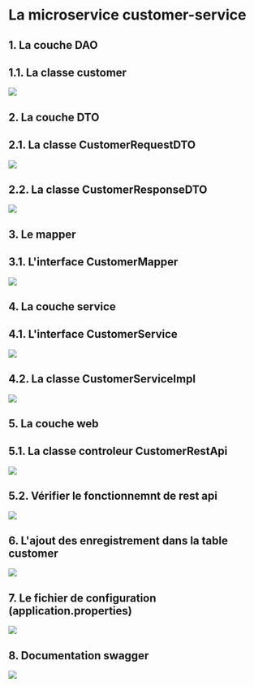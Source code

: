 <h1> La microservice customer-service </h1>
<h2> 1. La couche DAO </h2>
<h2> 1.1. La classe customer </h2>
<kbd><img src="https://user-images.githubusercontent.com/80115513/199307393-dc73cd50-fead-4e46-aa50-2b2a3d51ed91.png"></kbd>
<h2> 2. La couche DTO </h2>
<h2> 2.1. La classe CustomerRequestDTO </h2>
<kbd><img src="https://user-images.githubusercontent.com/80115513/199307663-58eacc62-5eb3-4c81-a5fe-499229750606.png"></kbd>
<h2> 2.2. La classe CustomerResponseDTO </h2>
<kbd><img src="https://user-images.githubusercontent.com/80115513/199307840-27908bf6-73e5-49ff-9b21-fd2a4714a875.png"></kbd>
<h2> 3. Le mapper </h2>
<h2>3.1. L'interface CustomerMapper </h2>
<kbd><img src="https://user-images.githubusercontent.com/80115513/199308306-cb0f074b-e325-47ff-834f-3c5653104edb.png"></kbd>
<h2> 4. La couche service </h2>
<h2>4.1. L'interface CustomerService </h2>
<kbd><img src="https://user-images.githubusercontent.com/80115513/199308582-f930f3be-07fb-4943-9739-70f7df813204.png"></kbd>
<h2>4.2. La classe CustomerServiceImpl </h2>
<kbd><img src="https://user-images.githubusercontent.com/80115513/199308818-899cba46-9a4b-405f-9a73-690323e5fbab.png"></kbd>
<h2> 5. La couche web </h2>
<h2>5.1. La classe controleur CustomerRestApi </h2>
<kbd><img src="https://user-images.githubusercontent.com/80115513/199309095-a8833017-1b9e-4314-9109-12b1a3b1d414.png"></kbd>
<h2>5.2. Vérifier le fonctionnemnt de rest api </h2>
<kbd><img src="https://user-images.githubusercontent.com/80115513/199311234-b2d52f11-9a2a-4182-96b8-2d910df6a064.png"></kbd>
<h2> 6. L'ajout des enregistrement dans la table customer </h2>
<kbd><img src="https://user-images.githubusercontent.com/80115513/199309414-4f8b5ae7-f9d7-4ae5-9938-0f9d78063513.png"></kbd>
<h2> 7. Le fichier de configuration (application.properties) </h2>
<kbd><img src="https://user-images.githubusercontent.com/80115513/199309689-36641153-238b-4e31-a525-347a57b42636.png"></kbd>
<h2> 8. Documentation swagger </h2>
<kbd><img src="https://user-images.githubusercontent.com/80115513/199310732-15c33dbc-86bb-43b4-8c1f-22d936dd93a0.png"></kbd>
